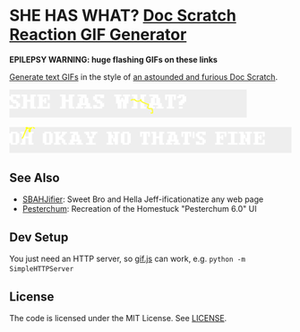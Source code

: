 
# SHE HAS WHAT? [Doc Scratch Reaction GIF Generator][Reaction GIF Generator app]

**EPILEPSY WARNING: huge flashing GIFs on these links**

[Generate text GIFs][Reaction GIF Generator app] in the style of [an astounded and furious Doc Scratch][angry Doc Scratch].

![SHE HAS WHAT? says Doc Scratch](img/generated/SHE-HAS-WHAT.GIF)

![OH OKAY NO THAT'S FINE says Doc Scratch](img/generated/OH-OKAY-NO-THATS-FINE.GIF)

## See Also

- [SBAHJifier][]: Sweet Bro and Hella Jeff-ificationatize any web page
- [Pesterchum][]: Recreation of the Homestuck "Pesterchum 6.0" UI

## Dev Setup

You just need an HTTP server, so [gif.js][] can work, e.g. `python -m SimpleHTTPServer`

## License

The code is licensed under the MIT License. See [LICENSE](LICENSE).

[MSPA]: http://www.mspaintadventures.com/
[angry Doc Scratch]: https://www.homestuck.com/story/2263
[Reaction GIF Generator]: https://github.com/1j01/she-has-what?
[Reaction GIF Generator app]: https://1j01.github.io/she-has-what?
[gif.js]: http://jnordberg.github.io/gif.js/
[SBAHJifier]: https://github.com/1j01/sbahjifier
[Pesterchum]: https://github.com/1j01/pesterchum

